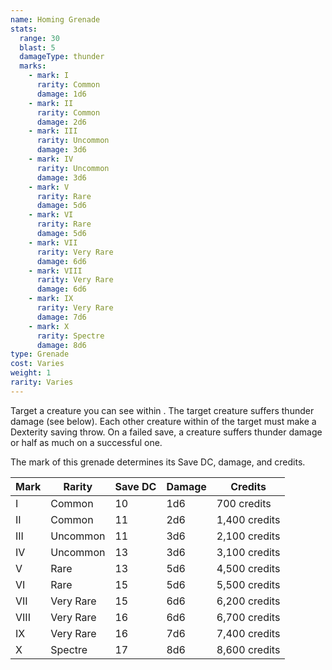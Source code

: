 ```yaml
---
name: Homing Grenade
stats:
  range: 30
  blast: 5
  damageType: thunder
  marks:
    - mark: I
      rarity: Common
      damage: 1d6
    - mark: II
      rarity: Common
      damage: 2d6
    - mark: III
      rarity: Uncommon
      damage: 3d6
    - mark: IV
      rarity: Uncommon
      damage: 3d6
    - mark: V
      rarity: Rare
      damage: 5d6
    - mark: VI
      rarity: Rare
      damage: 5d6
    - mark: VII
      rarity: Very Rare
      damage: 6d6
    - mark: VIII
      rarity: Very Rare
      damage: 6d6
    - mark: IX
      rarity: Very Rare
      damage: 7d6
    - mark: X
      rarity: Spectre
      damage: 8d6
type: Grenade
cost: Varies
weight: 1
rarity: Varies
---
```

Target a creature you can see within <me-distance length="30" />. The target creature suffers thunder damage (see below). Each other creature
within <me-distance length="5" /> of the target must make a Dexterity saving throw. On a failed save, a creature suffers thunder damage
or half as much on a successful one.

The mark of this grenade determines its Save DC, damage, and credits.

Mark|Rarity|Save DC|Damage|Credits
---|---|---|---|---
I|Common|10|1d6|700 credits
II|Common|11|2d6|1,400 credits
III|Uncommon|11|3d6|2,100 credits
IV|Uncommon|13|3d6|3,100 credits
V|Rare|13|5d6|4,500 credits
VI|Rare|15|5d6|5,500 credits
VII|Very Rare|15|6d6|6,200 credits
VIII|Very Rare|16|6d6|6,700 credits
IX|Very Rare|16|7d6|7,400 credits
X|Spectre|17|8d6|8,600 credits
